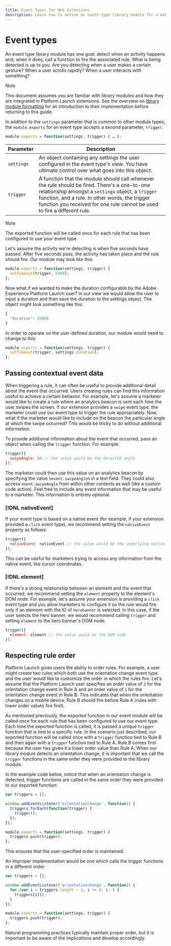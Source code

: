 ```yaml
---
title: Event Types for Web Extensions
description: Learn how to define an event-type library module for a web extension in Adobe Experience Platform Launch.
---
```


# Event types

An event type library module has one goal: detect when an activity happens and, when it does, call a function to fire the associated rule. What is being detected is up to you. Are you detecting when a user makes a certain gesture? When a user scrolls rapidly? When a user interacts with something?

>[!NOTE]
>
>This document assumes you are familiar with library modules and how they are integrated in Platform Launch extensions. See the overview on [library module formatting](./format.md) for an introduction to their implementation before returning to this guide.

In addition to the `settings` parameter that is common to other module types, the `module.exports` for an event type accepts a second parameter, `trigger`:

```js
module.exports = function(settings, trigger) { … };
```

| Parameter | Description |
| --- | --- |
`settings` | An object containing any settings the user configured in the event type's view. You have ultimate control over what goes into this object. |
| `trigger` | A function that the module should call whenever the rule should be fired. There's a one-to-one relationship amongst a `settings` object, a `trigger` function, and a rule. In other words, the trigger function you received for one rule cannot be used to fire a different rule. |

>[!NOTE]
>
>The exported function will be called once for each rule that has been configured to use your event type.

Let's assume the activity we're detecting is when five seconds have passed. After five seconds pass, the activity has taken place and the rule should fire. Our module may look like this:

```js
module.exports = function(settings, trigger) {
  setTimeout(trigger, 5000);
};
```

Now what if we wanted to make the duration configurable by the Adobe Experience Platform Launch user? In our view we would allow the user to input a duration and then save the duration to the settings object. The object might look something like this:

```js
{
  "duration": 25000
}
```

In order to operate on the user-defined duration, our module would need to change to this:

```js
module.exports = function(settings, trigger) {
  setTimeout(trigger, settings.duration);
};
```

## Passing contextual event data

When triggering a rule, it can often be useful to provide additional detail about the event that occurred. Users creating rules can find this information useful to achieve a certain behavior. For example, let's assume a marketer would like to create a rule where an analytics beacon is sent each time the user swipes the screen. If our extension provides a `swipe` event type, the marketer could use our event type to trigger the rule appropriately. Now, what if the marketer would like to include on the beacon the particular angle at which the swipe occurred? This would be tricky to do without additional information.

To provide additional information about the event that occurred, pass an object when calling the `trigger` function. For example:

```js
trigger({
  swipeAngle: 90 // the value would be the detected angle
});
```

The marketer could then use this value on an analytics beacon by specifying the value `%event.swipeAngle%` in a text field. They could also access `event.swipeAngle` from within other contexts as well (like a custom code action). Feel free to include any event information that may be useful to a marketer. This information is entirely optional.

### [!DNL nativeEvent]

If your event type is based on a native event (for example, if your extension provided a `click` event type), we recommend setting the `nativeEvent` property as follows:

```js
trigger({
  nativeEvent: nativeEvent // the value would be the underlying native event
});
```

This can be useful for marketers trying to access any information from the native event, like cursor coordinates.

### [!DNL element]

If there's a strong relationship between an element and the event that occurred, we recommend setting the `element` property to the element's DOM node. For example, let's assume your extension is providing a `click` event type and you allow marketers to configure it so the rule would fire only if an element with the ID of `herobanner` is selected. In this case, if the user selects the hero banner, we would recommend calling `trigger` and setting `element` to the hero banner's DOM node.

```js
trigger({
  element: element // the value would be the DOM node
});
```

## Respecting rule order

Platform Launch gives users the ability to order rules. For example, a user might create two rules which both use the orientation change event type and the user would like to customize the order in which the rules fire. Let's assume that the Platform Launch user specifies an order value of `2` for the orientation change event in Rule A and an order value of `1` for the orientation change event in Rule B. This indicates that when the orientation changes on a mobile device, Rule B should fire before Rule A (rules with lower order values fire first).

As mentioned previously, the exported function in our event module will be called once for each rule that has been configured to use our event type. Each time the exported function is called, it is passed a unique `trigger` function that is tied to a specific rule. In the scenario just described, our exported function will be called once with a `trigger` function tied to Rule B and then again with a `trigger` function tied to Rule A. Rule B comes first because the user has given it a lower order value than Rule A. When our library module detects an orientation change, it is important that we call the `trigger` functions in the same order they were provided to the library module.

In the example code below, notice that when an orientation change is detected, trigger functions are called in the same order they were provided to our exported function:

```js
var triggers = [];

window.addEventListener('orientationchange', function() {
  triggers.forEach(function(trigger) {
    trigger();
  });
});

module.exports = function(settings, trigger) {
  triggers.push(trigger);
};
```

This ensures that the user-specified order is maintained.

An improper implementation would be one which calls the trigger functions in a different order:

```js
var triggers = [];

window.addEventListener('orientationchange', function() {
  for (var i = triggers.length - 1; i >= 0; i--) {
    triggers[i]();
  }
});

module.exports = function(settings, trigger) {
  triggers.push(trigger);
};
```

Natural programming practices typically maintain proper order, but it is important to be aware of the implications and develop accordingly.


